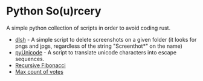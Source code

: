 # Python So(u)rcery  

A simple python collection of scripts in order to avoid coding rust.

* [dlsh](https://github.com/xavrb/pythonSo-u-rcery/tree/master/dlsh)  - A simple script to delete screenshots on a given folder (it looks for pngs and jpgs, regardless of the string "Screenthot*" on the name)  
* [pyUnicode](https://github.com/xavrb/pythonSo-u-rcery/tree/master/pyunicode)  - A script to translate unicode characters into escape sequences.  
* [Recursive Fibonacci](./fibonacci/src)  
* [Max count of votes](./maxVotes)
